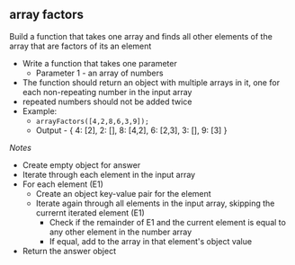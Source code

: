 ## array factors

Build a function that takes one array and finds all other elements of the array that are factors of its an element

- Write a function that takes one parameter
	- Parameter 1 - an array of numbers
- The function should return an object with multiple arrays in it, one for each non-repeating number in the input array
- repeated numbers should not be added twice
- Example:
	- `arrayFactors([4,2,8,6,3,9]);`
	- Output - {
		4: [2],
		2: [],
		8: [4,2],
		6: [2,3],
		3: [],
		9: [3]
	}

*Notes*
- Create empty object for answer
- Iterate through each element in the input array
- For each element (E1)
	- Create an object key-value pair for the element
	- Iterate again through all elements in the input array, skipping the currernt iterated element (E1)
		- Check if the remainder of E1 and the current element is equal to any other element in the number array
		- If equal, add to the array in that element's object value
- Return the answer object